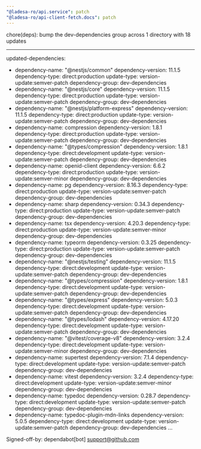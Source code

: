 ```yaml
---
"@ladesa-ro/api.service": patch
"@ladesa-ro/api-client-fetch.docs": patch
---
```


chore(deps): bump the dev-dependencies group across 1 directory with 18 updates

---
updated-dependencies:
- dependency-name: "@nestjs/common"
  dependency-version: 11.1.5
  dependency-type: direct:production
  update-type: version-update:semver-patch
  dependency-group: dev-dependencies
- dependency-name: "@nestjs/core"
  dependency-version: 11.1.5
  dependency-type: direct:production
  update-type: version-update:semver-patch
  dependency-group: dev-dependencies
- dependency-name: "@nestjs/platform-express"
  dependency-version: 11.1.5
  dependency-type: direct:production
  update-type: version-update:semver-patch
  dependency-group: dev-dependencies
- dependency-name: compression
  dependency-version: 1.8.1
  dependency-type: direct:production
  update-type: version-update:semver-patch
  dependency-group: dev-dependencies
- dependency-name: "@types/compression"
  dependency-version: 1.8.1
  dependency-type: direct:development
  update-type: version-update:semver-patch
  dependency-group: dev-dependencies
- dependency-name: openid-client
  dependency-version: 6.6.2
  dependency-type: direct:production
  update-type: version-update:semver-minor
  dependency-group: dev-dependencies
- dependency-name: pg
  dependency-version: 8.16.3
  dependency-type: direct:production
  update-type: version-update:semver-patch
  dependency-group: dev-dependencies
- dependency-name: sharp
  dependency-version: 0.34.3
  dependency-type: direct:production
  update-type: version-update:semver-patch
  dependency-group: dev-dependencies
- dependency-name: tsx
  dependency-version: 4.20.3
  dependency-type: direct:production
  update-type: version-update:semver-minor
  dependency-group: dev-dependencies
- dependency-name: typeorm
  dependency-version: 0.3.25
  dependency-type: direct:production
  update-type: version-update:semver-patch
  dependency-group: dev-dependencies
- dependency-name: "@nestjs/testing"
  dependency-version: 11.1.5
  dependency-type: direct:development
  update-type: version-update:semver-patch
  dependency-group: dev-dependencies
- dependency-name: "@types/compression"
  dependency-version: 1.8.1
  dependency-type: direct:development
  update-type: version-update:semver-patch
  dependency-group: dev-dependencies
- dependency-name: "@types/express"
  dependency-version: 5.0.3
  dependency-type: direct:development
  update-type: version-update:semver-patch
  dependency-group: dev-dependencies
- dependency-name: "@types/lodash"
  dependency-version: 4.17.20
  dependency-type: direct:development
  update-type: version-update:semver-patch
  dependency-group: dev-dependencies
- dependency-name: "@vitest/coverage-v8"
  dependency-version: 3.2.4
  dependency-type: direct:development
  update-type: version-update:semver-minor
  dependency-group: dev-dependencies
- dependency-name: supertest
  dependency-version: 7.1.4
  dependency-type: direct:development
  update-type: version-update:semver-patch
  dependency-group: dev-dependencies
- dependency-name: vitest
  dependency-version: 3.2.4
  dependency-type: direct:development
  update-type: version-update:semver-minor
  dependency-group: dev-dependencies
- dependency-name: typedoc
  dependency-version: 0.28.7
  dependency-type: direct:development
  update-type: version-update:semver-patch
  dependency-group: dev-dependencies
- dependency-name: typedoc-plugin-mdn-links
  dependency-version: 5.0.5
  dependency-type: direct:development
  update-type: version-update:semver-patch
  dependency-group: dev-dependencies
...

Signed-off-by: dependabot[bot] <support@github.com>
